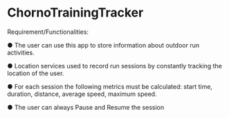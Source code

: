 # ChornoTrainingTracker

Requirement/Functionalities:

● The user can use this app to store information about outdoor run activities.

● Location services used to record run sessions by constantly tracking the location of the user.

● For each session the following metrics must be calculated: start time, duration, distance, average speed, maximum speed.

● The user can always Pause and Resume the session
